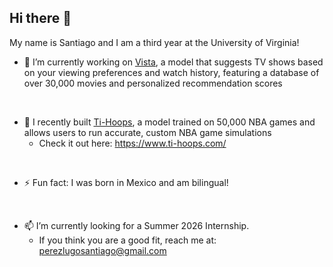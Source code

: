 ## Hi there 👋
My name is Santiago and I am a third year at the University of Virginia!

- 🔭 I’m currently working on [Vista](https://github.com/santiagoperezlugo/Vista), a model that suggests TV shows based on your viewing preferences and watch history, featuring a database of over 30,000 movies and personalized recommendation scores  
<br>

- 🏀 I recently built [Ti-Hoops](https://github.com/santiagoperezlugo/Ti-Hoops), a model trained on 50,000 NBA games and allows users to run accurate, custom NBA game simulations  
    - Check it out here: https://www.ti-hoops.com/  
<br>

- ⚡ Fun fact: I was born in Mexico and am bilingual!  
<br>

- 📫 I’m currently looking for a Summer 2026 Internship.  
    - If you think you are a good fit, reach me at: perezlugosantiago@gmail.com
